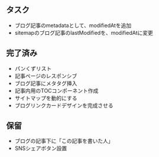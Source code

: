## タスク

- ブログ記事のmetadataとして、modifiedAtを追加
- sitemapのブログ記事のlastModifiedを、modifiedAtに変更

## 完了済み

- パンくずリスト
- 記事ページのレスポンシブ
- ブログ記事にメタタグ挿入
- 記事内用のTOCコンポーネント作成
- サイトマップを動的にする
- ブログリンクカードデザインを完成させる

## 保留

- ブログの記事下に「この記事を書いた人」
- SNSシェアボタン設置
